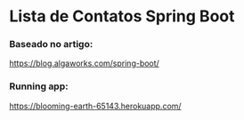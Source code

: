# Lista de Contatos Spring Boot

### Baseado no artigo:  
https://blog.algaworks.com/spring-boot/


### Running app:
https://blooming-earth-65143.herokuapp.com/